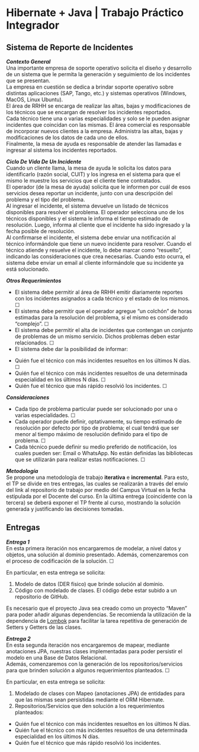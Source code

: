 # Hibernate + Java | Trabajo Práctico Integrador

## Sistema de Reporte de Incidentes  
***Contexto General***  
Una importante empresa de soporte operativo solicita el diseño y desarrollo de un sistema que le permita la generación y seguimiento de los incidentes que se presentan.  
La empresa en cuestión se dedica a brindar soporte operativo sobre distintas aplicaciones (SAP, Tango, etc.) y sistemas operativos (Windows, MacOS, Linux Ubuntu).  
El área de RRHH se encarga de realizar las altas, bajas y modificaciones de los técnicos que se encargan de resolver los incidentes reportados.  
Cada técnico tiene una o varias especialidades y solo se le pueden asignar incidentes que coincidan con las mismas.
El área comercial es responsable de incorporar nuevos clientes a la empresa. Administra las altas, bajas y modificaciones de los datos de cada uno de ellos.  
Finalmente, la mesa de ayuda es responsable de atender las llamadas e ingresar al sistema los incidentes reportados.  

***Ciclo De Vida De Un Incidente***  
Cuando un cliente llama, la mesa de ayuda le solicita los datos para identificarlo (razón social, CUIT) y los ingresa en el sistema para que el mismo le muestre los servicios que el cliente tiene contratados.  
El operador (de la mesa de ayuda) solicita que le informen por cuál de esos servicios desea
reportar un incidente, junto con una descripción del problema y el tipo del problema.  
Al ingresar el incidente, el sistema devuelve un listado de técnicos disponibles para resolver el problema. El operador selecciona uno de los técnicos disponibles y el sistema le informa el tiempo estimado de resolución. Luego, informa al cliente que el incidente ha sido ingresado y la fecha posible de resolución.  
Al confirmarse el incidente, el sistema debe enviar una notificación al técnico informándole que tiene un nuevo incidente para resolver.
Cuando el técnico atiende y resuelve el incidente, lo debe marcar como “resuelto”, indicando las consideraciones que crea necesarias. Cuando esto ocurra, el sistema debe enviar un email al cliente informándole que su incidente ya está solucionado.  

***Otros Requerimientos***  
+ El sistema debe permitir al área de RRHH emitir diariamente reportes con los incidentes asignados a cada técnico y el estado de los mismos. &#x2610;  
+ El sistema debe permitir que el operador agregue “un colchón” de horas estimadas para la resolución del problema, si el mismo es considerado “complejo”. &#x2610;  
+ El sistema debe permitir el alta de incidentes que contengan un conjunto de problemas de un mismo servicio. Dichos problemas deben estar relacionados. &#x2610;  
+ El sistema debe dar la posibilidad de informar:  
- Quién fue el técnico con más incidentes resueltos en los últimos N días. &#x2610;  
- Quién fue el técnico con más incidentes resueltos de una determinada especialidad en los últimos N días. &#x2610;  
- Quién fue el técnico que más rápido resolvió los incidentes. &#x2610;  

***Consideraciones***  
+ Cada tipo de problema particular puede ser solucionado por una o varias especialidades. &#x2610;  
+ Cada operador puede definir, optativamente, su tiempo estimado de resolución por defecto por tipo de problema; el cual tendrá que ser menor al tiempo máximo de resolución definido para el tipo de problema. &#x2610;  
+ Cada técnico puede definir su medio preferido de notificación, los cuales pueden ser: Email o WhatsApp. No están definidas las bibliotecas que se utilizarán para realizar estas notificaciones. &#x2610;  
<!-- &#x2611; &#x2610; -->

***Metodología***  
Se propone una metodología de trabajo **iterativa** e **incremental**. Para esto, el TP se divide en tres entregas, las cuales se realizarán a través del envío del link al repositorio de trabajo por medio del Campus Virtual en la fecha estipulada por el Docente del curso.
En la última entrega (coincidente con la tercera) se deberá exponer el TP frente al curso, mostrando la solución generada y justificando las decisiones tomadas.  

## Entregas  
***Entrega 1***   
En esta primera iteración nos encargaremos de modelar, a nivel datos y objetos, una solución al dominio presentado. Además, comenzaremos con el proceso de codificación de la solución. &#x2610;  

En particular, en esta entrega se solicita:  
1. Modelo de datos (DER físico) que brinde solución al dominio.  
2. Código con modelado de clases. El código debe estar subido a un repositorio de GitHub.  

Es necesario que el proyecto Java sea creado como un proyecto “Maven” para poder añadir algunas dependencias. Se recomienda la utilización de la dependencia de [Lombok](https://projectlombok.org/) para facilitar la tarea repetitiva de generación de Setters y Getters de las clases.  

***Entrega 2***  
En esta segunda iteración nos encargaremos de mapear, mediante anotaciones JPA, nuestras clases implementadas para poder persistir el modelo en una Base de Datos Relacional.  
Además, comenzaremos con la generación de los repositorios/servicios para que brinden solución a algunos requerimientos planteados. &#x2610;  

En particular, en esta entrega se solicita:  
1. Modelado de clases con Mapeo (anotaciones JPA) de entidades para que las mismas sean persistidas mediante el ORM Hibernate.  
2. Repositorios/Servicios que den solución a los requerimientos planteados:  
- Quién fue el técnico con más incidentes resueltos en los últimos N días.  
- Quién fue el técnico con más incidentes resueltos de una determinada especialidad en los últimos N días.  
- Quién fue el técnico que más rápido resolvió los incidentes.  